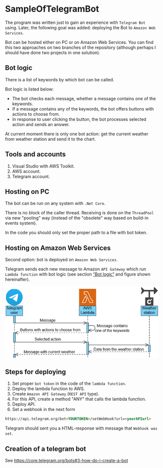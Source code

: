 # SampleOfTelegramBot

The program was written just to gain an experience with `Telegram Bot` using.
Later, the following goal was added: deploying the Bot to `Amazon Web Services`.

Bot can be hosted either on PC or on Amazon Web Services. You can find this two approaches on two branches of the repository (although perhaps I should have done two projects in one solution).

## Bot logic

There is a list of keywords by which bot can be called.

Bot logic is listed below:
- The bot checks each message, whether a message contains one of the keywords.
- If a message contains any of the keywords, the bot offers buttons with actions to choose from. 
- In response to user clicking the button, the bot processes selected action and sends an answer.

At current moment there is only one bot action: get the current weather from weather station and send it to the chart.

## Tools and accounts

1. Visual Studio with AWS Toolkit.
2. AWS account.
3. Telegram account.

## Hosting on РС

The bot can be run on any system with `.Net Core`.

There is no block of the caller thread. Receiving is done on the `ThreadPool` via new "pooling" way (instead of the "obsolete" way based on build-in events system).

In the code you should only set the proper path to a file with bot token.

## Hosting on Amazon Web Services

Second option: bot is deployed on `Amazon Web Services`.

Telegram sends each new message to Amazon `API Gateway` which run `Lambda function` with bot logic (see section [“Bot logic”](#bot-logic) and figure shown hereinafter).

![Figure 1](https://raw.githubusercontent.com/pavlo-bsu/SampleOfTelegramBot/backmatter/img/TelegramBot.png)

## Steps for deploying
1. Set proper `bot token` in the code of the `lambda function`.
2. Deploy the lambda function to AWS.
3. Create `Amazon API Gateway` (`REST API` type).
4. For this API, create a method "ANY" that calls the lambda function.
5. Deploy API.
6. Set a webhook in the next form

```html
https://api.telegram.org/bot<YOURTOKEN>/setWebHook?url=<yourAPIurl>
```
Telegram should sent you a HTML-response with message that `Webhook was set`.

## Creation of a telegram bot  
See https://core.telegram.org/bots#3-how-do-i-create-a-bot